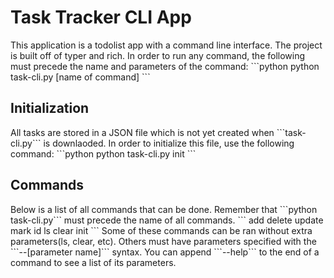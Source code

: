 <h1>Task Tracker CLI App</h1>
This application is a todolist app with a command line interface. The project is built off of typer and rich. In order to run any command, the following must precede the name and parameters of the command:
```python
python task-cli.py [name of command]
```
<h2>Initialization</h2>
All tasks are stored in a JSON file which is not yet created when ```task-cli.py``` is downlaoded. In order to initialize this file, use the following command:
```python
python task-cli.py init
```
<h2>Commands</h2>
Below is a list of all commands that can be done. Remember that ```python task-cli.py``` must precede the name of all commands.
```
add
delete
update
mark
id
ls
clear
init
```
Some of these commands can be ran without extra parameters(ls, clear, etc). Others must have parameters specified with the ```--[parameter name]``` syntax. You can append ```--help``` to the end of a command to see a list of its parameters.
